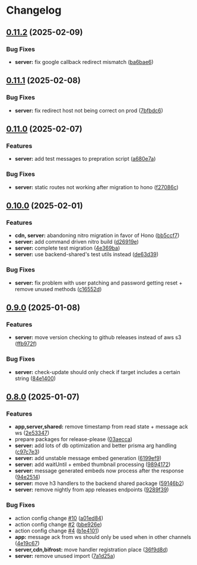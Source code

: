 # Changelog

## [0.11.2](https://github.com/WerdoxDev/Huginn/compare/server@v0.11.1...server@v0.11.2) (2025-02-09)


### Bug Fixes

* **server:** fix google callback redirect mismatch ([ba6bae6](https://github.com/WerdoxDev/Huginn/commit/ba6bae6c66306063f5a03a8238e34ff6893e5e96))

## [0.11.1](https://github.com/WerdoxDev/Huginn/compare/server@v0.11.0...server@v0.11.1) (2025-02-08)


### Bug Fixes

* **server:** fix redirect host not being correct on prod ([7bfbdc6](https://github.com/WerdoxDev/Huginn/commit/7bfbdc68ff3bb49e3c4c581428640a63b71df35a))

## [0.11.0](https://github.com/WerdoxDev/Huginn/compare/server@v0.10.0...server@v0.11.0) (2025-02-07)


### Features

* **server:** add test messages to prepration script ([a680e7a](https://github.com/WerdoxDev/Huginn/commit/a680e7a2660d266492c23d04fbe50c7d0b69aa6f))


### Bug Fixes

* **server:** static routes not working after migration to hono ([f27086c](https://github.com/WerdoxDev/Huginn/commit/f27086c4e91e3cbb1d1b0435ba9233bccf115844))

## [0.10.0](https://github.com/WerdoxDev/Huginn/compare/server@v0.9.0...server@v0.10.0) (2025-02-01)


### Features

* **cdn, server:** abandoning nitro migration in favor of Hono ([bb5ccf7](https://github.com/WerdoxDev/Huginn/commit/bb5ccf73fac4e61c0dfb6750a71e48f81f8baa7d))
* **server:** add command driven nitro build ([d26919e](https://github.com/WerdoxDev/Huginn/commit/d26919ea0073f5e2f1f55863e7f5cef8f4c93cd8))
* **server:** complete test migration ([4e369ba](https://github.com/WerdoxDev/Huginn/commit/4e369baca343525f462b66799117b3fbd39df937))
* **server:** use backend-shared's test utils instead ([de63d39](https://github.com/WerdoxDev/Huginn/commit/de63d39913f7da0023736d566e641c21ccdb893e))


### Bug Fixes

* **server:** fix problem with user patching and password getting reset + remove unused methods ([c16552d](https://github.com/WerdoxDev/Huginn/commit/c16552d6e8938f7d086142558e4d25b5d3c0c3e1))

## [0.9.0](https://github.com/WerdoxDev/Huginn/compare/server@v0.8.0...server@v0.9.0) (2025-01-08)


### Features

* **server:** move version checking to github releases instead of aws s3 ([ffb972f](https://github.com/WerdoxDev/Huginn/commit/ffb972f9e771b52093f54eedb89cf8f073e88b5d))


### Bug Fixes

* **server:** check-update should only check if target includes a certain string ([84e1400](https://github.com/WerdoxDev/Huginn/commit/84e14007f828f0e6da872c26dc1e9b1d7c64f8b3))

## [0.8.0](https://github.com/WerdoxDev/Huginn/compare/server-v0.7.0...server@v0.8.0) (2025-01-07)


### Features

* **app,server,shared:** remove timestamp from read state + message ack ws ([2e53347](https://github.com/WerdoxDev/Huginn/commit/2e53347aadde0f28a623b9c2fac94c6ede034efe))
* prepare packages for release-please ([03aecca](https://github.com/WerdoxDev/Huginn/commit/03aeccaf204a18a4b0f4764689623806f3d7b1fd))
* **server:** add lots of db optimization and better prisma arg handling ([c97c7e3](https://github.com/WerdoxDev/Huginn/commit/c97c7e3970fc8db980bf760852850d9c75928484))
* **server:** add unstable message embed generation ([6199ef9](https://github.com/WerdoxDev/Huginn/commit/6199ef94237d130eebac8eca0a15239af074fc54))
* **server:** add waitUntil + embed thumbnail processing ([9894172](https://github.com/WerdoxDev/Huginn/commit/9894172f16722ee64151fd068b3b129f0b259f0a))
* **server:** message generated embeds now process after the response ([94e2514](https://github.com/WerdoxDev/Huginn/commit/94e2514289d6e4a11595dd86d829b57eaa7844f6))
* **server:** move h3 handlers to the backend shared package ([59146b2](https://github.com/WerdoxDev/Huginn/commit/59146b22cac518e3aafbd51b150f41650fe9a14d))
* **server:** remove nightly from app releases endpoints ([9289f39](https://github.com/WerdoxDev/Huginn/commit/9289f39e2a99ccdcc744ba8a0c63509eb791aa2d))


### Bug Fixes

* action config change [#10](https://github.com/WerdoxDev/Huginn/issues/10) ([a01ed84](https://github.com/WerdoxDev/Huginn/commit/a01ed84645f931bd09fd2351df72c089547ddd9d))
* action config change [#2](https://github.com/WerdoxDev/Huginn/issues/2) ([bbe926e](https://github.com/WerdoxDev/Huginn/commit/bbe926e2b8a68a3a876f1b5422111c5ff0d3c93d))
* action config change [#4](https://github.com/WerdoxDev/Huginn/issues/4) ([b1e4101](https://github.com/WerdoxDev/Huginn/commit/b1e4101f5d89d4f3c8997152163e53b3a59cc072))
* **app:** message ack from ws should only be used when in other channels ([4e19c67](https://github.com/WerdoxDev/Huginn/commit/4e19c674cf2331ee1a80855789a5b208d5387164))
* **server,cdn,bifrost:** move handler registration place ([36f9d8d](https://github.com/WerdoxDev/Huginn/commit/36f9d8d005f94509c5e23b52e9a84344db335fcb))
* **server:** remove unused import ([7a1d25a](https://github.com/WerdoxDev/Huginn/commit/7a1d25a3b01c92e621c6c0a423b00437fb20c7c1))
